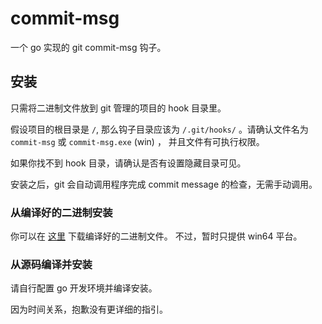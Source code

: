 # commit-msg

一个 go 实现的 git commit-msg 钩子。



## 安装

只需将二进制文件放到 git 管理的项目的 hook 目录里。

假设项目的根目录是 `/`, 那么钩子目录应该为 `/.git/hooks/` 。请确认文件名为 `commit-msg` 或 `commit-msg.exe` (win) ， 并且文件有可执行权限。

如果你找不到 hook 目录，请确认是否有设置隐藏目录可见。



安装之后，git 会自动调用程序完成 commit message 的检查，无需手动调用。

### 从编译好的二进制安装

你可以在 [这里](https://github.com/JayceChant/commit-msg/releases) 下载编译好的二进制文件。 不过，暂时只提供 win64 平台。



### 从源码编译并安装

请自行配置 go 开发环境并编译安装。

因为时间关系，抱歉没有更详细的指引。